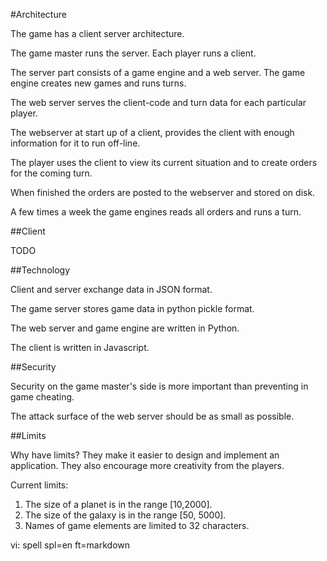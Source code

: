 #Architecture

The game has a client server architecture.

The game master runs the server.  Each player runs a client.

The server part consists of a game engine and a web server.  The game engine
creates new games and runs turns.

The web server serves the client-code and turn data for each particular
player.

The webserver at start up of a client, provides the client with enough
information for it to run off-line.

The player uses the client to view its current situation and to create orders
for the coming turn.

When finished the orders are posted to the webserver and stored on disk.

A few times a week the game engines reads all orders and runs a turn.

##Client

TODO

##Technology

Client and server exchange data in JSON format.

The game server stores game data in python pickle format.

The web server and game engine are written in Python.

The client is written in Javascript.

##Security

Security on the game master's side is more important than
preventing in game cheating.

The attack surface of the web server should be as small as possible.

##Limits

Why have limits?  They make it easier to design and implement an application.
They also encourage more creativity from the players.

Current limits:

1. The size of a planet is in the range [10,2000].
2. The size of the galaxy is in the range [50, 5000].
3. Names of game elements are limited to 32 characters.


vi: spell spl=en ft=markdown
